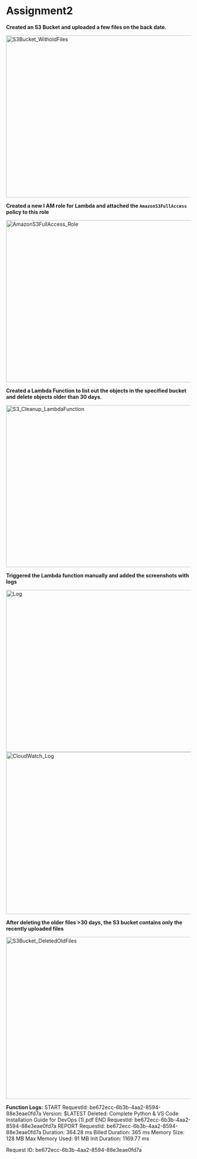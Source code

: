 # Assignment2
**Created an S3 Bucket and uploaded a few files on the back date.**

<img width="936" height="441" alt="S3Bucket_WitholdFiles" src="https://github.com/user-attachments/assets/8879644b-90aa-422e-a471-fb8fd8b80164" />

**Created a new I AM role for Lambda and attached the `AmazonS3FullAccess` policy to this role**
  
<img width="936" height="441" alt="AmazonS3FullAccess_Role" src="https://github.com/user-attachments/assets/886e9744-d03f-49a3-8da0-4d5e0baadfb8" />


**Created a Lambda Function to list out the objects in the specified bucket and delete objects older than 30 days.**



<img width="936" height="441" alt="S3_Cleanup_LambdaFunction" src="https://github.com/user-attachments/assets/8bf5de72-f295-4706-8628-2d666d73b685" />


**Triggered the Lambda function manually and added the screenshots with logs**


<img width="936" height="441" alt="Log" src="https://github.com/user-attachments/assets/5e8a9f33-33da-4389-9c64-71d4c394145f" />



<img width="936" height="441" alt="CloudWatch_Log" src="https://github.com/user-attachments/assets/5d1339f5-ee40-480f-afa6-76ed90799795" />


**After deleting the older files >30 days, the S3 bucket contains only the recently uploaded files**

<img width="936" height="441" alt="S3Bucket_DeletedOldFiles" src="https://github.com/user-attachments/assets/d83c491d-1f18-4e6c-845e-a2e01e1fa915" />



**Function Logs:**
START RequestId: be672ecc-6b3b-4aa2-8594-88e3eae0fd7a Version: $LATEST
Deleted: Complete Python & VS Code Installation Guide for DevOps (1).pdf
END RequestId: be672ecc-6b3b-4aa2-8594-88e3eae0fd7a
REPORT RequestId: be672ecc-6b3b-4aa2-8594-88e3eae0fd7a  Duration: 364.28 ms Billed Duration: 365 ms Memory Size: 128 MB Max Memory Used: 91 MB  Init Duration: 1169.77 ms

Request ID: be672ecc-6b3b-4aa2-8594-88e3eae0fd7a


